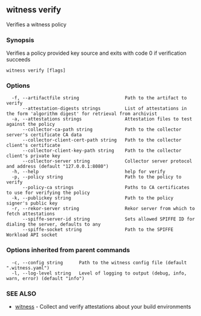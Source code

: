 ## witness verify

Verifies a witness policy

### Synopsis

Verifies a policy provided key source and exits with code 0 if verification succeeds

```
witness verify [flags]
```

### Options

```
  -f, --artifactfile string                 Path to the artifact to verify
      --attestation-digests strings         List of attestations in the form 'algorithm digest' for retrieval from archivist
  -a, --attestations strings                Attestation files to test against the policy
      --collector-ca-path string            Path to the collector server's certificate CA data
      --collector-client-cert-path string   Path to the collector client's certificate
      --collector-client-key-path string    Path to the collector client's private key
      --collector-server string             Collector server protocol and address (default "127.0.0.1:8080")
  -h, --help                                help for verify
  -p, --policy string                       Path to the policy to verify
      --policy-ca strings                   Paths to CA certificates to use for verifying the policy
  -k, --publickey string                    Path to the policy signer's public key
  -r, --rekor-server string                 Rekor server from which to fetch attestations
      --spiffe-server-id string             Sets allowed SPIFFE ID for dialing the server, defaults to any
      --spiffe-socket string                Path to the SPIFFE Workload API socket
```

### Options inherited from parent commands

```
  -c, --config string      Path to the witness config file (default ".witness.yaml")
  -l, --log-level string   Level of logging to output (debug, info, warn, error) (default "info")
```

### SEE ALSO

* [witness](witness.md)	 - Collect and verify attestations about your build environments

